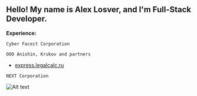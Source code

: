## Hello! My name is Alex Losver, and I'm Full-Stack Developer.

**Experience:**
    
```Cyber Faceit Corporation```

```ООО Anishin, Krukov and partners```

- [express.legalcalc.ru](https://express.legalcalc.ru/)


```NEXT Corporation```

<img src="./Frame32.png" alt="Alt text" title="CV">
